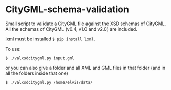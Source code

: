 # CityGML-schema-validation

Small script to validate a CityGML file against the XSD schemas of CityGML. All the schemas of CityGML (v0.4, v1.0 and v2.0) are included.

[lxml](http://lxml.de) must be installed `$ pip install lxml`.

To use:

`$ ./valxsdcitygml.py input.gml`

or you can also give a folder and all XML and GML files in that folder (and in all the folders inside that one)

`$ ./valxsdcitygml.py /home/elvis/data/`
